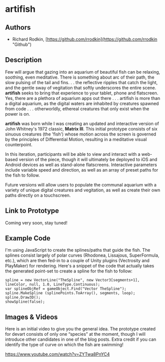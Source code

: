 # artifish

## Authors
- Richard Rodkin, [https://github.com/rrodkin](https://github.com/rrodkin "Github")


## Description
Few will argue that gazing into an aquarium of beautiful fish can be relaxing, soothing, even meditative.  There is something about arc of their path, the slow pulsing of the tail and fins. . . the reflective ripples that catch the light, and the gentle sway of vegitation that softly underscores the entire scene.  **artifish** seeks to bring that experience to your tablet, phone and flatscreen.  Yes, there are a plethora of aquarium apps out there . . .  artifish is more than a digital aquarium, as the digital waters are inhabited by creatures spawned from code . . . otherworldly, ethereal creatures that only exist when the power is on.

**artifish** was born while I was creating an updated and interactive version of John Whitney's 1972 classic, **Matrix III**. This initial prototype consists of six sinuous creatures (the 'fish') whose motion across the screen is governed by the principles of Differential Motion, resulting in a meditative visual counterpoint.

In this iteration, participants will be able to view and interact with a web-based version of the piece, though it will ultimately be deployed to iOS and Android devices as well as stand-alone flatscreens.  Interactive parameters include variable speed and direction, as well as an array of preset paths for the fish to follow.

Future versions will allow users to populate the communal aquarium with a variety of unique digital creatures and vegitation, as well as create their own paths directly on a touchscreen.

## Link to Prototype
Coming very soon, stay tuned!

## Example Code
I'm using JavaScript to create the splines/paths that guide the fish.  The splines consist largely of polar curves (Rhodonea, Lissajous, SuperFormula, etc.), which are then fed-in to a couple of Unity plugins (Vectrosity and PlayMaker) for rendering.  Here's a snippet of the code that actually takes the generated point-set to create a spline for the fish to follow: 

```
spline = new VectorLine("TheSpline", new Vector3[segments+1], lineColor, null, 1.0, LineType.Continuous);
var splineObjRef = gameObject.Find("Vector TheSpline");
spline.MakeSpline (splinePoints.ToArray(), segments, loop);
spline.Draw3D();
showSpline(false);
```


## Images & Videos

Here is an initial video to give you the general idea.  The prototype created for devart consists of only one “species” at the moment, though I will introduce other candidates in one of the blog posts. Extra credit if you can identify the type of curve on which the fish are swimming!

https://www.youtube.com/watch?v=ZYTwa8PnYC4

